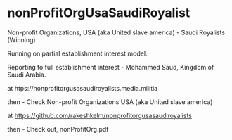 # nonProfitOrgUsaSaudiRoyalist
Non-profit Organizations, USA (aka United slave america) - Saudi Royalists (Winning)

Running on partial establishment interest model.

Reporting to full establishment interest - Mohammed Saud, Kingdom of Saudi Arabia.

at htps://nonprofitorgusasaudiroyalists.media.militia

then - Check Non-profit Organizations USA (aka United slave america)

at https://github.com/rakeshkelm/nonprofitorgusasaudiroyalists

then - Check out, nonProfitOrg.pdf 
